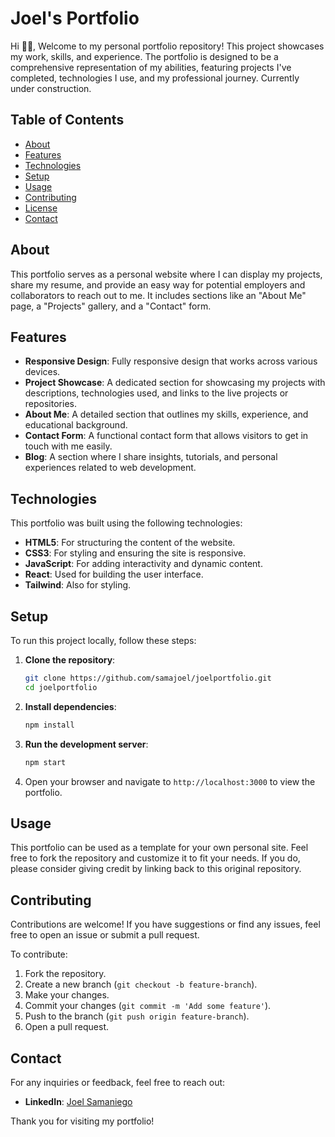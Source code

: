 # Joel's Portfolio

Hi 👋🏼, Welcome to my personal portfolio repository! This project showcases my work, skills, and experience. The portfolio is designed to be a comprehensive representation of my abilities, featuring projects I've completed, technologies I use, and my professional journey. Currently under construction.

## Table of Contents

- [About](#about)
- [Features](#features)
- [Technologies](#technologies)
- [Setup](#setup)
- [Usage](#usage)
- [Contributing](#contributing)
- [License](#license)
- [Contact](#contact)

## About

This portfolio serves as a personal website where I can display my projects, share my resume, and provide an easy way for potential employers and collaborators to reach out to me. It includes sections like an "About Me" page, a "Projects" gallery, and a "Contact" form.

## Features

- **Responsive Design**: Fully responsive design that works across various devices.
- **Project Showcase**: A dedicated section for showcasing my projects with descriptions, technologies used, and links to the live projects or repositories.
- **About Me**: A detailed section that outlines my skills, experience, and educational background.
- **Contact Form**: A functional contact form that allows visitors to get in touch with me easily.
- **Blog**: A section where I share insights, tutorials, and personal experiences related to web development.

## Technologies

This portfolio was built using the following technologies:

- **HTML5**: For structuring the content of the website.
- **CSS3**: For styling and ensuring the site is responsive.
- **JavaScript**: For adding interactivity and dynamic content.
- **React**: Used for building the user interface.
- **Tailwind**: Also for styling.

## Setup

To run this project locally, follow these steps:

1. **Clone the repository**:
    ```bash
    git clone https://github.com/samajoel/joelportfolio.git
    cd joelportfolio
    ```

2. **Install dependencies**:
    ```bash
    npm install
    ```

3. **Run the development server**:
    ```bash
    npm start
    ```

4. Open your browser and navigate to `http://localhost:3000` to view the portfolio.

## Usage

This portfolio can be used as a template for your own personal site. Feel free to fork the repository and customize it to fit your needs. If you do, please consider giving credit by linking back to this original repository.

## Contributing

Contributions are welcome! If you have suggestions or find any issues, feel free to open an issue or submit a pull request.

To contribute:

1. Fork the repository.
2. Create a new branch (`git checkout -b feature-branch`).
3. Make your changes.
4. Commit your changes (`git commit -m 'Add some feature'`).
5. Push to the branch (`git push origin feature-branch`).
6. Open a pull request.


## Contact

For any inquiries or feedback, feel free to reach out:

- **LinkedIn**: [Joel Samaniego](https://www.linkedin.com/in/joel-mateo-samaniego-b39b1a217/)

Thank you for visiting my portfolio!
